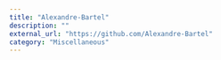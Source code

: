 ```yaml
---
title: "Alexandre-Bartel"
description: ""
external_url: "https://github.com/Alexandre-Bartel"
category: "Miscellaneous"
---
```

